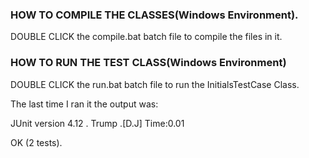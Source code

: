 ### HOW TO COMPILE THE CLASSES(Windows Environment).
                      
DOUBLE CLICK the compile.bat batch file to compile the files in it.


### HOW TO RUN THE TEST CLASS(Windows Environment)
 
DOUBLE CLICK the run.bat batch file to run the InitialsTestCase Class.

The last time I ran it the output was:

JUnit version 4.12
. Trump .[D.J]
Time:0.01

OK (2 tests).